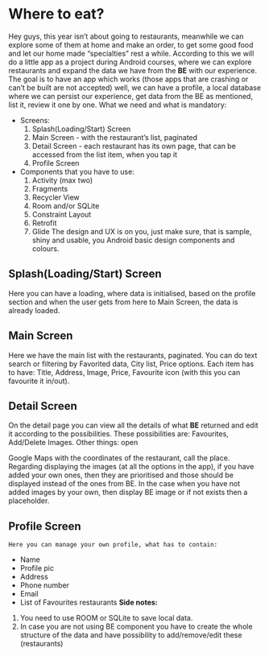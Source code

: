 # Where to eat?

Hey guys, this year isn’t about going to restaurants, meanwhile we can explore some of
them at home and make an order, to get some good food and let our home made “specialties”
rest a while. According to this we will do a little app as a project during Android courses, where
we can explore restaurants and expand the data we have from the ​ **BE** ​with our experience.
The goal is to have an app which works (those apps that are crashing or can’t be built are
not accepted) well, we can have a profile, a local database where we can persist our experience,
get data from the BE as mentioned, list it, review it one by one.
What we need and what is mandatory:

- Screens:
    1. Splash(Loading/Start) Screen
    2. Main Screen - with the restaurant’s list, paginated
    3. Detail Screen - each restaurant has its own page, that can be accessed
       from the list item, when you tap it
    4. Profile Screen
- Components that you have to use:
    1. Activity (max two)
    2. Fragments
    3. Recycler View
    4. Room and/or SQLite
    5. Constraint Layout
    6. Retrofit
    7. Glide
The design and UX is on you, just make sure, that is sample, shiny and usable, you
Android basic design components and colours.

## Splash(Loading/Start) Screen

Here you can have a loading, where data is initialised, based on the profile section and
when the user gets from here to Main Screen, the data is already loaded.

## Main Screen

Here we have the main list with the restaurants, paginated. You can do text search or
filtering by Favorited data, City list, Price options. Each item has to have: Title, Address, Image,
Price, Favourite icon (with this you can favourite it in/out).

## Detail Screen

On the detail page you can view all the details of what ​ **BE** returned and edit it according to
the possibilities. These possibilities are: Favourites, Add/Delete Images. Other things: open


Google Maps with the coordinates of the restaurant, call the place.
Regarding displaying the images (at all the options in the app), if you have added your own
ones, then they are prioritised and those should be displayed instead of the ones from BE. In the
case when you have not added images by your own, then display BE image or if not exists then a
placeholder.

## Profile Screen

```
Here you can manage your own profile, what has to contain:
```
- Name
- Profile pic
- Address
- Phone number
- Email
- List of Favourites restaurants
**Side notes:**
1. You need to use ROOM or SQLite to save local data.
2. In case you are not using BE component you have to create the whole structure of the
data and have possibility to add/remove/edit these (restaurants)
